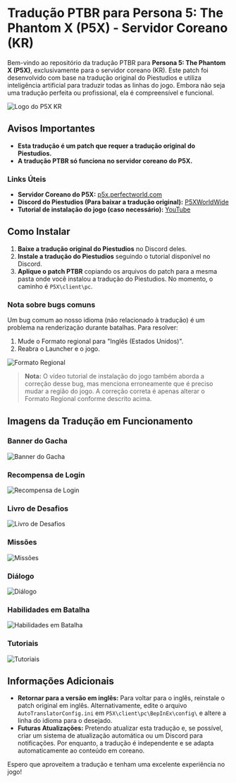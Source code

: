 # Tradução PTBR para Persona 5: The Phantom X (P5X) - Servidor Coreano (KR)

Bem-vindo ao repositório da tradução PTBR para **Persona 5: The Phantom X (P5X)**, exclusivamente para o servidor coreano (KR). Este patch foi desenvolvido com base na tradução original do Piestudios e utiliza inteligência artificial para traduzir todas as linhas do jogo. Embora não seja uma tradução perfeita ou profissional, ela é compreensível e funcional.

![Logo do P5X KR](https://i.imgur.com/Wz2ROhF.png)

## Avisos Importantes
- **Esta tradução é um patch que requer a tradução original do Piestudios.**
- **A tradução PTBR só funciona no servidor coreano do P5X.**

### Links Úteis
- **Servidor Coreano do P5X:** [p5x.perfectworld.com](https://p5x.perfectworld.com)
- **Discord do Piestudios (Para baixar a tradução original):** [P5XWorldWide](https://discord.com/invite/P5XWorldWide)
- **Tutorial de instalação do jogo (caso necessário):** [YouTube](https://youtu.be/7nVxXs_68DQ)

## Como Instalar
1. **Baixe a tradução original do Piestudios** no Discord deles.
2. **Instale a tradução do Piestudios** seguindo o tutorial disponível no Discord.
3. **Aplique o patch PTBR** copiando os arquivos do patch para a mesma pasta onde você instalou a tradução do Piestudios. No momento, o caminho é `P5X\client\pc`.

### Nota sobre bugs comuns
Um bug comum ao nosso idioma (não relacionado à tradução) é um problema na renderização durante batalhas. Para resolver:
1. Mude o Formato regional para "Inglês (Estados Unidos)".
2. Reabra o Launcher e o jogo.

![Formato Regional](https://i.imgur.com/Q0z6LXW.png)

> **Nota:** O vídeo tutorial de instalação do jogo também aborda a correção desse bug, mas menciona erroneamente que é preciso mudar a região do jogo. A correção correta é apenas alterar o Formato Regional conforme descrito acima.

## Imagens da Tradução em Funcionamento

### Banner do Gacha
![Banner do Gacha](https://i.imgur.com/EXTOlyC.png)

### Recompensa de Login
![Recompensa de Login](https://i.imgur.com/CYv9D2a.png)

### Livro de Desafios
![Livro de Desafios](https://i.imgur.com/3Rdcqwk.png)

### Missões
![Missões](https://i.imgur.com/qL5CzK8.png)

### Diálogo
![Diálogo](https://i.imgur.com/NAGap8s.png)

### Habilidades em Batalha
![Habilidades em Batalha](https://i.imgur.com/OwUzO3B.png)

### Tutoriais
![Tutoriais](https://i.imgur.com/O8lWAvr.png)

## Informações Adicionais
- **Retornar para a versão em inglês:** Para voltar para o inglês, reinstale o patch original em inglês. Alternativamente, edite o arquivo `AutoTranslatorConfig.ini` em `P5X\client\pc\BepInEx\config\` e altere a linha do idioma para o desejado. 
- **Futuras Atualizações:** Pretendo atualizar esta tradução e, se possível, criar um sistema de atualização automática ou um Discord para notificações. Por enquanto, a tradução é independente e se adapta automaticamente ao conteúdo em coreano.

Espero que aproveitem a tradução e tenham uma excelente experiência no jogo!
